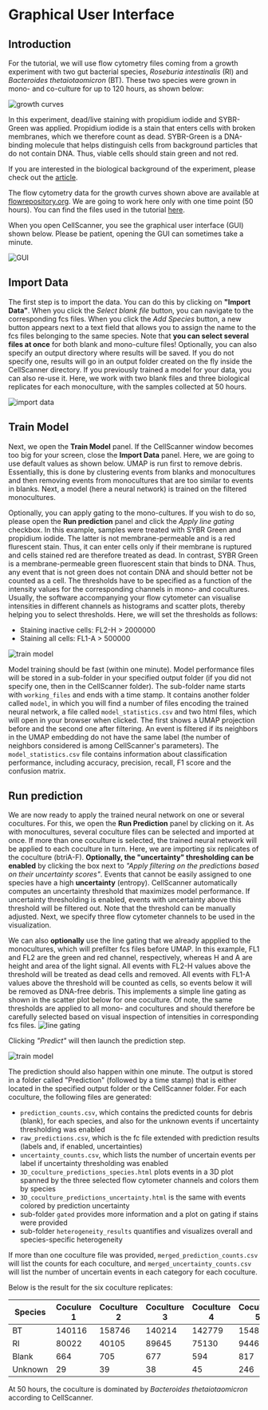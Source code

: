 
Graphical User Interface
============


## Introduction
For the tutorial, we will use flow cytometry files coming from a growth experiment with two gut bacterial species, *Roseburia intestinalis* (RI) and *Bacteroides thetaiotaomicron* (BT). These two species were grown in mono- and co-culture for up to 120 hours, as shown below:

![growth curves](../_static/growthcurves.png)


In this experiment, dead/live staining with propidium iodide and SYBR-Green was applied. 
Propidium iodide is a stain that enters cells with broken membranes, which we therefore count as dead. 
SYBR-Green is a DNA-binding molecule that helps distinguish cells from background particles that do not contain DNA. 
Thus, viable cells should stain green and not red.

If you are interested in the biological background of the experiment, please check out the 
[article](https://www.nature.com/articles/s41396-023-01501-1).

The flow cytometry data for the growth curves shown above are available at 
[flowrepository.org](https://flowrepository.org/id/FR-FCM-Z6YM).
We are going to work here only with one time point (50 hours). You can find the files used in the tutorial 
[here](http://msysbiology.com/documents/CellScanner/CS2TutorialFiles.zip). 
 
When you open CellScanner, you see the graphical user interface (GUI) shown below. Please be patient, opening the GUI can sometimes take a minute.

![GUI](../_static//GUI.png)

## Import Data
The first step is to import the data. You can do this by clicking on **"Import Data"**. When you click the *Select blank file* button, you can navigate to the corresponding fcs files. When you click the *Add Species* button, a new button appears next to a text field that allows you to assign the name to the fcs files belonging to the same species.
Note that **you can select several files at once** for both blank and mono-culture files! 
Optionally, you can also specify an output directory where results will be saved. 
If you do not specify one, results will go in an output folder created on the fly inside the CellScanner directory. 
If you previously trained a model for your data, you can also re-use it. Here, we work with two blank files and three biological replicates for each monoculture, with the samples collected at 50 hours. 

![import data](../_static//Import_data_step.png) 

## Train Model
Next, we open the **Train Model** panel. 
If the CellScanner window becomes too big for your screen, close the **Import Data** panel. 
Here, we are going to use default values as shown below. 
UMAP is run first to remove debris. 
Essentially, this is done by clustering events from blanks and monocultures and then removing events from monocultures that are too similar to events in blanks. 
Next, a model (here a neural network) is trained on the filtered monocultures.

Optionally, you can apply gating to the mono-cultures. If you wish to do so, please open the **Run prediction** panel and click the *Apply line gating* checkbox. In this example, samples were treated with SYBR Green and propidium iodide. The latter is not membrane-permeable and is a red flurescent stain. Thus, it can enter cells only if their membrane is ruptured and cells stained red are therefore treated as dead.
In contrast, SYBR Green is a membrane-permeable green fluorescent stain that binds to DNA. Thus, any event that is not green does not contain DNA and should better not be counted as a cell. The thresholds have to be specified as a function of the intensity values for the corresponding channels in mono- and cocultures. Usually, the software accompanying your flow cytometer can visualise intensities in different channels as histograms and scatter plots, thereby helping you to select thresholds. Here, we will set the thresholds as follows:

- Staining inactive cells: FL2-H > 2000000
- Staining all cells: FL1-A > 500000


![train model](../_static//Train_model_step.png) 

Model training should be fast (within one minute). 
Model performance files will be stored in a sub-folder in your specified output folder (if you did not specify one, then in the CellScanner folder). 
The sub-folder name starts with `working_files` and ends with a time stamp. 
It contains another folder called `model`, in which you will find a number of files encoding the trained neural network, a file called `model_statistics.csv` and two html files, which will open in your browser when clicked. 
The first shows a UMAP projection before and the second one after filtering. 
An event is filtered if its neighbors in the UMAP embedding do not have the same label (the number of neighbors considered is among CellScanner's parameters). 
The `model_statistics.csv` file contains information about classification performance, including accuracy, precision, recall, F1 score and the confusion matrix. 

## Run prediction
We are now ready to apply the trained neural network on one or several cocultures. 
For this, we open the **Run Prediction** panel by clicking on it. 
As with monocultures, several coculture files can be selected and imported at once. 
If more than one coculture is selected, the trained neural network will be applied to each coculture in turn. 
Here, we are importing six replicates of the coculture (btriA-F). 
**Optionally, the "uncertainty" thresholding can be enabled** by clicking the box next to 
*"Apply filtering on the predictions based on their uncertainty scores"*. 
Events that cannot be easily assigned to one species have a high **uncertainty** (entropy).
CellScanner automatically computes an uncertainty threshold that maximizes model performance. 
If uncertainty thresholding is enabled, events with uncertainty above this threshold will be filtered out. 
Note that the threshold can be manually adjusted. 
Next, we specify three flow cytometer channels to be used in the visualization. 

We can also **optionally** use the line gating that we already appplied to the monocultures, which will prefilter fcs files before UMAP. In this example, FL1 and FL2 are the green and red channel, respectively, whereas H and A are height and area of the light signal. All events with FL2-H values above the threshold will be treated as dead cells and removed. All events with FL1-A values above the threshold will be counted as cells, so events below it will be removed as DNA-free debris. This implements a simple line gating as shown in the scatter plot below for one coculture. Of note, the same thresholds are applied to all mono- and cocultures and should therefore be carefully selected based on visual inspection of intensities in corresponding fcs files.
![line gating](../_static//line_gating.png)

Clicking *"Predict"* will then launch the prediction step. 

![train model](../_static//Run_prediction_step.png) 

The prediction should also happen within one minute. The output is stored in a folder called "Prediction" (followed by a time stamp) that is either located in the specified output folder or the CellScanner folder.
For each coculture, the following files are generated: 

- `prediction_counts.csv`, which contains the predicted counts for debris (blank), for each species, and also for the unknown events if uncertainty thresholding was enabled
- `raw_predictions.csv`, which is the fc file extended with prediction results (labels and, if enabled, uncertainties) 
- `uncertainty_counts.csv`, which lists the number of uncertain events per label if uncertainty thresholding was enabled
- `3D_coculture_predictions_species.html` plots events in a 3D plot spanned by the three selected flow cytometer channels and colors them by species
- `3D_coculture_predictions_uncertainty.html` is the same with events colored by prediction uncertainty
- sub-folder `gated` provides more information and a plot on gating if stains were provided
- sub-folder `heterogeneity_results` quantifies and visualizes overall and species-specific heterogeneity 

If more than one coculture file was provided, `merged_prediction_counts.csv` will list the counts for each coculture, and `merged_uncertainty_counts.csv` will list the number of uncertain events in each category for each coculture.

Below is the result for the six coculture replicates:

| Species | Coculure 1 | Coculture 2 | Coculture 3 | Coculture 4 | Coculture 5 | Coculture 6 |
| ----------- | ----------- | ------- | ----| -----| ---- | ------ | 
| BT | 140116 | 158746 | 140214 | 142779 | 154802 | 144496
| RI | 80022 | 40105 | 89645 | 75130 | 94461 | 90365 |
| Blank | 664 | 705 | 677 | 594| 817 | 687 |
| Unknown | 29 | 39 | 38 | 45 | 246 | 127 |


At 50 hours, the coculture is dominated by *Bacteroides thetaiotaomicron* according to CellScanner.

